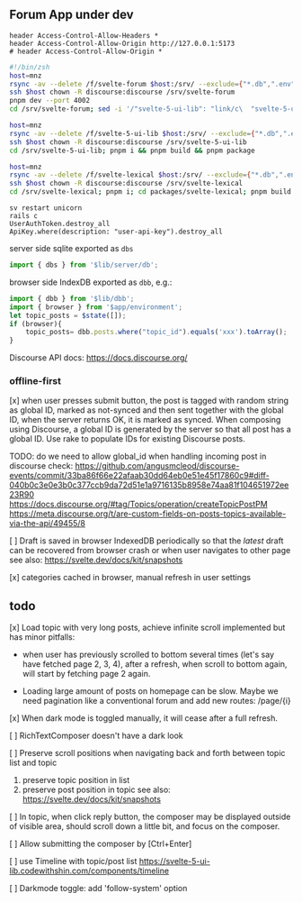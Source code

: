 ## Forum App under dev


```
header Access-Control-Allow-Headers *
header Access-Control-Allow-Origin http://127.0.0.1:5173                             
# header Access-Control-Allow-Origin * 
```

```zsh
#!/bin/zsh
host=mnz
rsync -av --delete /f/svelte-forum $host:/srv/ --exclude={"*.db",".env","node_modules/*","build/*",".svelte-kit/*"}
ssh $host chown -R discourse:discourse /srv/svelte-forum
pnpm dev --port 4002
cd /srv/svelte-forum; sed -i '/"svelte-5-ui-lib": "link/c\  "svelte-5-ui-lib": "0.12.2",' package.json; pnpm i && pnpm run build && pnpm db:push && lsof -i :4002|tail -1|awk '{print $2}'|xargs kill; sleep 1; HOST=127.0.0.1 PORT=4002 node build

host=mnz
rsync -av --delete /f/svelte-5-ui-lib $host:/srv/ --exclude={"*.db",".env","node_modules/*","build/*",".svelte-kit/*"}
ssh $host chown -R discourse:discourse /srv/svelte-5-ui-lib
cd /srv/svelte-5-ui-lib; pnpm i && pnpm build && pnpm package

host=mnz
rsync -av --delete /f/svelte-lexical $host:/srv/ --exclude={"*.db",".env","node_modules/*","build/*",".svelte-kit/*"}
ssh $host chown -R discourse:discourse /srv/svelte-lexical
cd /srv/svelte-lexical; pnpm i; cd packages/svelte-lexical; pnpm build

```

```
sv restart unicorn
rails c
UserAuthToken.destroy_all
ApiKey.where(description: "user-api-key").destroy_all
```

server side sqlite exported as `dbs`
```js
import { dbs } from '$lib/server/db';
```

browser side IndexDB exported as `dbb`, e.g.:
```js
import { dbb } from '$lib/dbb';
import { browser } from '$app/environment';
let topic_posts = $state([]);
if (browser){
	topic_posts= dbb.posts.where("topic_id").equals('xxx').toArray();
}
```

Discourse API docs:
https://docs.discourse.org/

### offline-first
[x] when user presses submit button, the post is tagged with random string as global ID, marked as not-synced 
and then sent together with the global ID,
when the server returns OK, it is marked as synced.
When composing using Discourse, a global ID is generated by the server so that all post has a global ID.
Use rake to populate IDs for existing Discourse posts.

TODO: do we need to allow global_id when handling incoming post in discourse
check:
https://github.com/angusmcleod/discourse-events/commit/33ba86f66e22afaab30dd64eb0e51e45f17860c9#diff-040b0c3e0e3b0c377ccb9da72d51e1a9716135b8958e74aa81f104651972ee23R90
https://docs.discourse.org/#tag/Topics/operation/createTopicPostPM
https://meta.discourse.org/t/are-custom-fields-on-posts-topics-available-via-the-api/49455/8

[ ] Draft is saved in browser IndexedDB periodically 
so that the *latest* draft can be recovered from browser crash or when user navigates to other page
see also:
https://svelte.dev/docs/kit/snapshots

[x] categories cached in browser, manual refresh in user settings

## todo
[x] Load topic with very long posts, achieve infinite scroll
implemented but has minor pitfalls: 

* when user has previously scrolled to bottom several times (let's say have fetched page 2, 3, 4),
after a refresh, when scroll to bottom again, will start by fetching page 2 again.
    
* Loading large amount of posts on homepage can be slow.
Maybe we need pagination like a conventional forum and add new routes: /page/{i}

[x] When dark mode is toggled manually, it will cease after a full refresh.

[ ] RichTextComposer doesn't have a dark look 

[ ] Preserve scroll positions when navigating back and forth between topic list and topic
1. preserve topic position in list
2. preserve post position in topic
see also:
https://svelte.dev/docs/kit/snapshots

[ ] In topic, when click reply button, the composer may be displayed outside of visible area,
should scroll down a little bit, and focus on the composer.

[ ] Allow submitting the composer by [Ctrl+Enter]

[ ] use Timeline with topic/post list
https://svelte-5-ui-lib.codewithshin.com/components/timeline

[ ] Darkmode toggle: add 'follow-system' option
